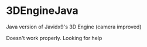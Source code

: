 # 3DEngineJava
Java version of Javidx9's 3D Engine (camera improved)

Doesn't work properly. Looking for help
